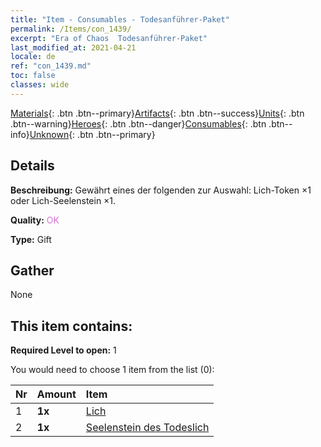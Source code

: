 ```yaml
---
title: "Item - Consumables - Todesanführer-Paket"
permalink: /Items/con_1439/
excerpt: "Era of Chaos  Todesanführer-Paket"
last_modified_at: 2021-04-21
locale: de
ref: "con_1439.md"
toc: false
classes: wide
---
```

 [Materials](/de/Items/){: .btn .btn--primary}[Artifacts](/de/Items/Artifacts/){: .btn .btn--success}[Units](/de/Items/Units/){: .btn .btn--warning}[Heroes](/de/Items/Heroes/){: .btn .btn--danger}[Consumables](/de/Items/Consumables/){: .btn .btn--info}[Unknown](/de/Items/Unknown/){: .btn .btn--primary}

## Details
 **Beschreibung:** Gewährt eines der folgenden zur Auswahl: Lich-Token ×1 oder Lich-Seelenstein ×1.

 **Quality:** <span style="color: #DA70D6">OK</span>

 **Type:** Gift

## Gather

  None

## This item contains:

 **Required Level to open:** 1

 You would need to choose 1 item from the list (0):

  | Nr | Amount |     Item    |
  |:---|:-------|:------------|
  | 1 |  **1x** | [Lich](/de/Items/unt_212/) |  | 
  | 2 |  **1x** | [Seelenstein des Todeslich](/de/Items/unt_301/) |  | 
